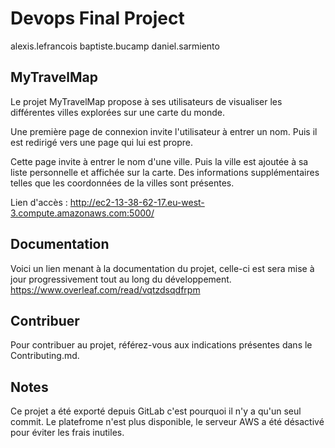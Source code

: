 # Devops Final Project

alexis.lefrancois
baptiste.bucamp
daniel.sarmiento

## MyTravelMap

Le projet MyTravelMap propose à ses utilisateurs de visualiser les différentes villes explorées sur une carte du monde.

Une première page de connexion invite l'utilisateur à entrer un nom. Puis il est redirigé vers une page qui lui est propre.

Cette page invite à entrer le nom d'une ville. Puis la ville est ajoutée à sa liste personnelle et affichée sur la carte. Des informations supplémentaires telles que les coordonnées de la villes sont présentes.

Lien d'accès : http://ec2-13-38-62-17.eu-west-3.compute.amazonaws.com:5000/

## Documentation

Voici un lien menant à la documentation du projet, celle-ci est sera mise à jour progressivement tout au long du développement.
https://www.overleaf.com/read/vqtzdsqdfrpm


## Contribuer

Pour contribuer au projet, référez-vous aux indications présentes dans le Contributing.md.

## Notes 

Ce projet a été exporté depuis GitLab c'est pourquoi il n'y a qu'un seul commit.
Le platefrome n'est plus disponible, le serveur AWS a été désactivé pour éviter les frais inutiles. 
